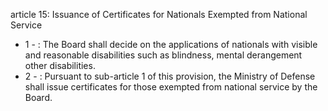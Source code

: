 article 15: Issuance of Certificates for Nationals Exempted from National Service

<ul>
			<li>1 - : The Board shall decide on the applications of nationals with visible and reasonable disabilities such as blindness, mental derangement other disabilities.<ul>
			</ul></li>			<li>2 - : Pursuant to sub-article 1 of this provision, the Ministry of Defense shall issue certificates for those exempted from national service by the Board.<ul>
			</ul></li></ul>